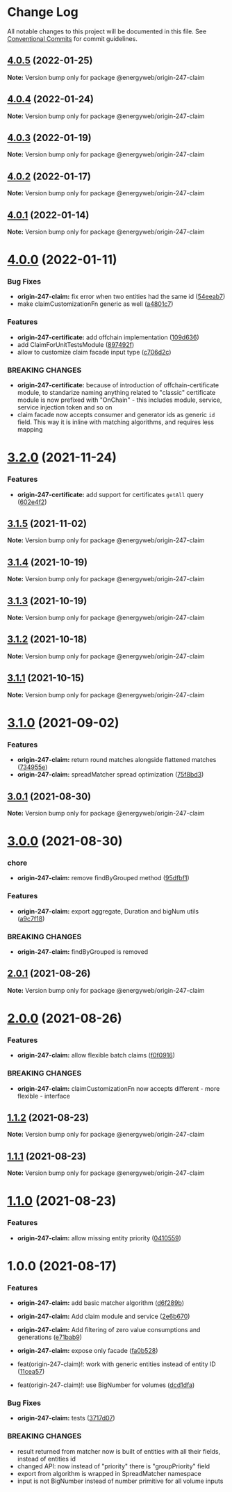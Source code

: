 # Change Log

All notable changes to this project will be documented in this file.
See [Conventional Commits](https://conventionalcommits.org) for commit guidelines.

## [4.0.5](https://github.com/energywebfoundation/origin-247-sdk/compare/@energyweb/origin-247-claim@4.0.4...@energyweb/origin-247-claim@4.0.5) (2022-01-25)

**Note:** Version bump only for package @energyweb/origin-247-claim





## [4.0.4](https://github.com/energywebfoundation/origin-247-sdk/compare/@energyweb/origin-247-claim@4.0.3...@energyweb/origin-247-claim@4.0.4) (2022-01-24)

**Note:** Version bump only for package @energyweb/origin-247-claim





## [4.0.3](https://github.com/energywebfoundation/origin-247-sdk/compare/@energyweb/origin-247-claim@4.0.2...@energyweb/origin-247-claim@4.0.3) (2022-01-19)

**Note:** Version bump only for package @energyweb/origin-247-claim





## [4.0.2](https://github.com/energywebfoundation/origin-247-sdk/compare/@energyweb/origin-247-claim@4.0.1...@energyweb/origin-247-claim@4.0.2) (2022-01-17)

**Note:** Version bump only for package @energyweb/origin-247-claim





## [4.0.1](https://github.com/energywebfoundation/origin-247-sdk/compare/@energyweb/origin-247-claim@4.0.0...@energyweb/origin-247-claim@4.0.1) (2022-01-14)

**Note:** Version bump only for package @energyweb/origin-247-claim





# [4.0.0](https://github.com/energywebfoundation/origin-247-sdk/compare/@energyweb/origin-247-claim@3.2.0...@energyweb/origin-247-claim@4.0.0) (2022-01-11)


### Bug Fixes

* **origin-247-claim:** fix error when two entities had the same id ([54eeab7](https://github.com/energywebfoundation/origin-247-sdk/commit/54eeab701d88aeb0b70c6bf4ab3d9a26d9dce7ed))
* make claimCustomizationFn generic as well ([a4801c7](https://github.com/energywebfoundation/origin-247-sdk/commit/a4801c78c41f9e5a46cf67a91a08873626807c22))


### Features

* **origin-247-certificate:** add offchain implementation ([109d636](https://github.com/energywebfoundation/origin-247-sdk/commit/109d63658684285e61f046998b31f146a59c5c1e))
* add ClaimForUnitTestsModule ([897492f](https://github.com/energywebfoundation/origin-247-sdk/commit/897492f737c42a992f203c53e1f9c4ec8837848a))
* allow to customize claim facade input type ([c706d2c](https://github.com/energywebfoundation/origin-247-sdk/commit/c706d2cfd02bb43a8401219f8accbf7a09b7ac19))


### BREAKING CHANGES

* **origin-247-certificate:** because of introduction of offchain-certificate module,
to standarize naming anything related to "classic" certificate module is now prefixed with
"OnChain" - this includes module, service, service injection token and so on
* claim facade now accepts consumer and generator ids as generic `id` field. This way it is inline with matching algorithms, and requires less mapping





# [3.2.0](https://github.com/energywebfoundation/origin-247-sdk/compare/@energyweb/origin-247-claim@3.1.5...@energyweb/origin-247-claim@3.2.0) (2021-11-24)


### Features

* **origin-247-certificate:** add support for certificates `getAll` query ([602e4f2](https://github.com/energywebfoundation/origin-247-sdk/commit/602e4f257b2af610cf56263b55cc43090085d7e3))





## [3.1.5](https://github.com/energywebfoundation/origin-247-sdk/compare/@energyweb/origin-247-claim@3.1.4...@energyweb/origin-247-claim@3.1.5) (2021-11-02)

**Note:** Version bump only for package @energyweb/origin-247-claim





## [3.1.4](https://github.com/energywebfoundation/origin-247-sdk/compare/@energyweb/origin-247-claim@3.1.3...@energyweb/origin-247-claim@3.1.4) (2021-10-19)

**Note:** Version bump only for package @energyweb/origin-247-claim





## [3.1.3](https://github.com/energywebfoundation/origin-247-sdk/compare/@energyweb/origin-247-claim@3.1.2...@energyweb/origin-247-claim@3.1.3) (2021-10-19)

**Note:** Version bump only for package @energyweb/origin-247-claim





## [3.1.2](https://github.com/energywebfoundation/origin-247-sdk/compare/@energyweb/origin-247-claim@3.1.1...@energyweb/origin-247-claim@3.1.2) (2021-10-18)

**Note:** Version bump only for package @energyweb/origin-247-claim





## [3.1.1](https://github.com/energywebfoundation/origin-247-sdk/compare/@energyweb/origin-247-claim@3.1.0...@energyweb/origin-247-claim@3.1.1) (2021-10-15)

**Note:** Version bump only for package @energyweb/origin-247-claim





# [3.1.0](https://github.com/energywebfoundation/origin-247-sdk/compare/@energyweb/origin-247-claim@3.0.1...@energyweb/origin-247-claim@3.1.0) (2021-09-02)


### Features

* **origin-247-claim:** return round matches alongside flattened matches ([734955e](https://github.com/energywebfoundation/origin-247-sdk/commit/734955e2670e8680a56f89e03c68026aac0b3dc7))
* **origin-247-claim:** spreadMatcher spread optimization ([75f8bd3](https://github.com/energywebfoundation/origin-247-sdk/commit/75f8bd3e7043f00383591b7fcd3ed95162d91f68))





## [3.0.1](https://github.com/energywebfoundation/origin-247-sdk/compare/@energyweb/origin-247-claim@3.0.0...@energyweb/origin-247-claim@3.0.1) (2021-08-30)

**Note:** Version bump only for package @energyweb/origin-247-claim





# [3.0.0](https://github.com/energywebfoundation/origin-247-sdk/compare/@energyweb/origin-247-claim@2.0.1...@energyweb/origin-247-claim@3.0.0) (2021-08-30)


### chore

* **origin-247-claim:** remove findByGrouped method ([95dfbf1](https://github.com/energywebfoundation/origin-247-sdk/commit/95dfbf174bdfb8dab00faf745d987675b2c24990))


### Features

* **origin-247-claim:** export aggregate, Duration and bigNum utils ([a9c7f18](https://github.com/energywebfoundation/origin-247-sdk/commit/a9c7f1827c8034e54e0cf6a1addfa3ae6bbced59))


### BREAKING CHANGES

* **origin-247-claim:** findByGrouped is removed





## [2.0.1](https://github.com/energywebfoundation/origin-247-sdk/compare/@energyweb/origin-247-claim@2.0.0...@energyweb/origin-247-claim@2.0.1) (2021-08-26)

**Note:** Version bump only for package @energyweb/origin-247-claim





# [2.0.0](https://github.com/energywebfoundation/origin-247-sdk/compare/@energyweb/origin-247-claim@1.1.2...@energyweb/origin-247-claim@2.0.0) (2021-08-26)


### Features

* **origin-247-claim:** allow flexible batch claims ([f0f0916](https://github.com/energywebfoundation/origin-247-sdk/commit/f0f0916ec2b9c8f5d10cafbe60ae4a74d028bbe9))


### BREAKING CHANGES

* **origin-247-claim:** claimCustomizationFn now accepts different - more flexible - interface





## [1.1.2](https://github.com/energywebfoundation/origin-247-sdk/compare/@energyweb/origin-247-claim@1.1.1...@energyweb/origin-247-claim@1.1.2) (2021-08-23)

**Note:** Version bump only for package @energyweb/origin-247-claim





## [1.1.1](https://github.com/energywebfoundation/origin-247-sdk/compare/@energyweb/origin-247-claim@1.1.0...@energyweb/origin-247-claim@1.1.1) (2021-08-23)

**Note:** Version bump only for package @energyweb/origin-247-claim





# [1.1.0](https://github.com/energywebfoundation/origin-247-sdk/compare/@energyweb/origin-247-claim@1.0.0...@energyweb/origin-247-claim@1.1.0) (2021-08-23)


### Features

* **origin-247-claim:** allow missing entity priority ([0410559](https://github.com/energywebfoundation/origin-247-sdk/commit/041055933da4219cbe7aa6d680353068f765baab))





# 1.0.0 (2021-08-17)


### Features

* **origin-247-claim:** add basic matcher algorithm ([d6f289b](https://github.com/energywebfoundation/origin-247-sdk/commit/d6f289bd6305d45088a3c4db9a3c999b8ccdbec1))
* **origin-247-claim:** Add claim module and service ([2e6b670](https://github.com/energywebfoundation/origin-247-sdk/commit/2e6b67057af46fe089fd0fe48be0e703e5beb78f))
* **origin-247-claim:** Add filtering of zero value consumptions and generations ([e71bab9](https://github.com/energywebfoundation/origin-247-sdk/commit/e71bab9f4938a644a019cdb9dd48ecbac67aa0fa))
* **origin-247-claim:** expose only facade ([fa0b528](https://github.com/energywebfoundation/origin-247-sdk/commit/fa0b528fa6f496b5b6635c4c03db0be87f60c0ca))


* feat(origin-247-claim)!: work with generic entities instead of entity ID ([11cea57](https://github.com/energywebfoundation/origin-247-sdk/commit/11cea57937cd256ab10e9179b52d29f1366183fd))
* feat(origin-247-claim)!: use BigNumber for volumes ([dcd1dfa](https://github.com/energywebfoundation/origin-247-sdk/commit/dcd1dfab5e3d1e2fa8f9c62680bee370a952d59d))


### Bug Fixes

* **origin-247-claim:** tests ([3717d07](https://github.com/energywebfoundation/origin-247-sdk/commit/3717d073aef7af3ff04c28698235179ea6b75125))


### BREAKING CHANGES

* result returned from matcher now is built of entities with all their fields, instead of entities id
* changed API: now instead of "priority" there is "groupPriority" field
* export from algorithm is wrapped in SpreadMatcher namespace
* input is not BigNumber instead of number primitive for all volume inputs
